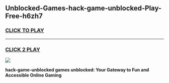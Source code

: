 
## Unblocked-Games-hack-game-unblocked-Play-Free-h6zh7
<h3>
<a href="https://premium76.site?title=hack-game-unblocked&ref=09A">CLICK TO PLAY</a></h3>
<hr>

<h3>
<a href="https://premium76.site?title=hack-game-unblocked&ref=09A">CLICK 2 PLAY</a>
  
</h3>

<a href="https://premium76.site?title=hack-game-unblocked&ref=09A"><img src="https://clearcache.store/games.png"></a>


**hack-game-unblocked games unblocked: Your Gateway to Fun and Accessible Online Gaming**
